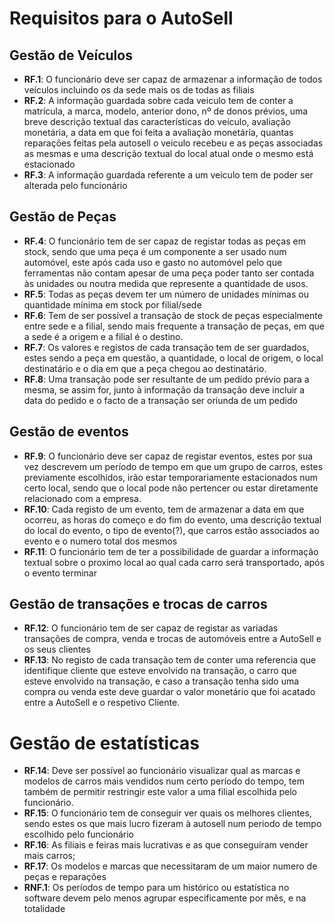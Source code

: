 # Requisitos para o AutoSell

## Gestão de Veículos

- **RF.1**: O funcionário deve ser capaz de armazenar a informação de todos veículos incluindo os da sede mais os de todas as filiais
- **RF.2**: A informação guardada sobre cada veiculo tem de conter a matrícula, a marca, modelo, anterior dono, nº de donos prévios, uma breve descrição textual das características do veículo, avaliação monetária, a data em que foi feita a avaliação monetária, quantas reparações feitas pela autosell o veiculo recebeu e as peças associadas as mesmas e uma descrição textual do local atual onde o mesmo está estacionado
- **RF.3**: A informação guardada referente a um veiculo tem de poder ser alterada pelo funcionário

## Gestão de Peças

- **RF.4**: O funcionário tem de ser capaz de registar todas as peças em stock, sendo que uma peça é um componente a ser usado num automóvel, este após cada uso e gasto no automóvel pelo que ferramentas não contam apesar de uma peça poder tanto ser contada às unidades ou noutra medida que represente a quantidade de usos.
- **RF.5**: Todas  as  peças  devem  ter  um número de unidades mínimas ou quantidade mínima em stock por filial/sede
- **RF.6**: Tem de ser possível a transação de stock de peças especialmente entre sede e a filial, sendo mais frequente a transação de peças, em que a sede é a origem e a filial é o destino.
- **RF.7**: Os valores e registos de cada transação tem de ser guardados, estes sendo a peça em questão, a quantidade, o local de origem, o local destinatário e o dia em que a peça chegou ao destinatário.
- **RF.8**: Uma transação pode ser resultante de um pedido prévio para a mesma, se assim for, junto à informação da transação deve incluir a data do pedido e o facto de a transação ser oriunda de um pedido

## Gestão de eventos

- **RF.9**: O funcionário deve ser capaz de registar eventos, estes por sua vez descrevem um período de tempo em que um grupo de carros, estes previamente escolhidos, irão estar temporariamente estacionados num certo local, sendo que o local pode não pertencer ou estar diretamente relacionado com a empresa.
- **RF.10**: Cada registo de um evento, tem de armazenar a data em que ocorreu, as horas do começo e do fim do evento, uma descrição textual do local do evento, o tipo de evento(?), que carros estão associados ao evento e o numero total dos mesmos
- **RF.11**: O funcionário tem de ter a possibilidade de guardar a informação textual sobre o proximo local ao qual cada carro será transportado, após o evento terminar

## Gestão de transações e trocas de carros

- **RF.12**: O funcionário tem de ser capaz de registar as variadas transações de compra, venda e trocas de automóveis entre a AutoSell e os seus clientes
- **RF.13**: No registo de cada transação tem de conter uma referencia que identifique cliente que esteve envolvido na transação, o carro que esteve envolvido na transação, e caso a transação tenha sido uma compra ou venda este deve guardar o valor monetário que foi acatado entre a AutoSell e o respetivo Cliente.
# Gestão de estatísticas

- **RF.14**: Deve ser possível ao funcionário visualizar qual as marcas e modelos de carros mais vendidos num certo período do tempo, tem também de permitir restringir este valor a uma filial escolhida pelo funcionário.
- **RF.15**: O funcionário tem de conseguir ver quais os melhores clientes, sendo estes os que mais lucro fizeram à autosell num periodo de tempo escolhido pelo funcionário
- **RF.16**: As filiais e feiras mais lucrativas e as que conseguiram vender mais carros;
- **RF.17**: Os modelos e marcas que necessitaram de um maior numero de peças e reparações
- **RNF.1**: Os períodos de tempo para um histórico ou estatística no software devem pelo menos agrupar especificamente por mês, e na totalidade
